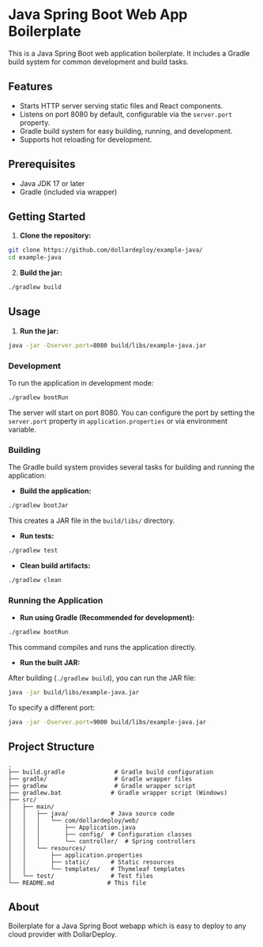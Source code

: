 # Java Spring Boot Web App Boilerplate

This is a Java Spring Boot web application boilerplate. It includes a Gradle build system for common development and build tasks.

## Features

* Starts HTTP server serving static files and React components.
* Listens on port 8080 by default, configurable via the `server.port` property.
* Gradle build system for easy building, running, and development.
* Supports hot reloading for development.

## Prerequisites

* Java JDK 17 or later
* Gradle (included via wrapper)

## Getting Started

1. **Clone the repository:**  

```bash
git clone https://github.com/dollardeploy/example-java/
cd example-java
```

2. **Build the jar:**  

```bash
./gradlew build
```

## Usage

1. **Run the jar:**  

```bash
java -jar -Dserver.port=8080 build/libs/example-java.jar
```

### Development

To run the application in development mode:

```bash
./gradlew bootRun
```

The server will start on port 8080. You can configure the port by setting the `server.port` property in `application.properties` or via environment variable.

### Building

The Gradle build system provides several tasks for building and running the application:

* **Build the application:**  

```bash
./gradlew bootJar
```

This creates a JAR file in the `build/libs/` directory.

* **Run tests:**  

```bash
./gradlew test
```

* **Clean build artifacts:**  

```bash
./gradlew clean
```

### Running the Application

* **Run using Gradle (Recommended for development):**  

```bash
./gradlew bootRun
```

This command compiles and runs the application directly.

* **Run the built JAR:**  

After building (`./gradlew build`), you can run the JAR file:
```bash
java -jar build/libs/example-java.jar
```
  
To specify a different port:
```bash
java -jar -Dserver.port=9000 build/libs/example-java.jar
```

## Project Structure

```
.
├── build.gradle              # Gradle build configuration
├── gradle/                   # Gradle wrapper files
├── gradlew                   # Gradle wrapper script
├── gradlew.bat              # Gradle wrapper script (Windows)
├── src/
│   ├── main/
│   │   ├── java/            # Java source code
│   │   │   └── com/dollardeploy/web/
│   │   │       ├── Application.java
│   │   │       ├── config/  # Configuration classes
│   │   │       └── controller/  # Spring controllers
│   │   └── resources/
│   │       ├── application.properties
│   │       ├── static/      # Static resources
│   │       └── templates/   # Thymeleaf templates
│   └── test/                # Test files
└── README.md               # This file
```

## About

Boilerplate for a Java Spring Boot webapp which is easy to deploy to any cloud provider with DollarDeploy.
